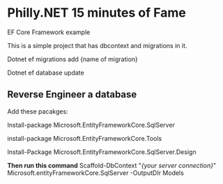 


# Philly.NET 15 minutes of Fame
EF Core Framework example

This is a simple project that has dbcontext and migrations in it.

Dotnet ef migrations add {name of migration}

Dotnet ef database update

## Reverse Engineer a database

Add these pacakges:

Install-package Microsoft.EntityFrameworkCore.SqlServer

install-package Microsoft.EntityFrameworkCore.Tools

Install-Package Microsoft.EntityFrameworkCore.SqlServer.Design

**Then run this command**
Scaffold-DbContext "*{your server connection}*" Microsoft.entityFrameworkCore.SqlServer -OutputDIr Models
